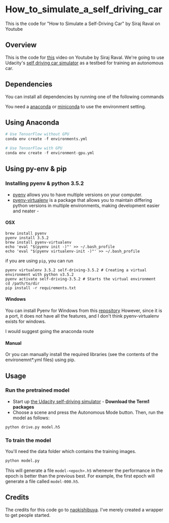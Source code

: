 # How_to_simulate_a_self_driving_car
This is the code for "How to Simulate a Self-Driving Car" by Siraj Raval on Youtube

## Overview

This is the code for [this](https://youtu.be/EaY5QiZwSP4) video on Youtube by Siraj Raval. We're going to use Udacity's [self driving car simulator](https://github.com/udacity/self-driving-car-sim) as a testbed for training an autonomous car.

## Dependencies

You can install all dependencies by running one of the following commands

You need a [anaconda](https://www.continuum.io/downloads) or [miniconda](https://conda.io/miniconda.html) to use the environment setting.

## Using Anaconda
```python
# Use TensorFlow without GPU
conda env create -f environments.yml

# Use TensorFlow with GPU
conda env create -f environment-gpu.yml
```


## Using py-env & pip

### Installing pyenv & python 3.5.2

* [pyenv](https://github.com/pyenv/pyenv) allows you to have multiple versions on your computer.
* [pyenv-virtualenv](https://github.com/pyenv/pyenv-virtualenv) is a package that allows you to maintain differing python versions in multiple environments, making development easier and neater -

####  OSX
```
brew install pyenv
pyenv install 3.5.2
brew install pyenv-virtualenv
echo 'eval "$(pyenv init -)"' >> ~/.bash_profile
echo 'eval "$(pyenv virtualenv-init -)"' >> ~/.bash_profile
```

if you are using `pip`, you can run

```
pyenv virtualenv 3.5.2 self-driving-3.5.2 # Creating a virtual environment with python v3.5.2
pyenv activate self-driving-3.5.2 # Starts the virtual environment
cd /path/to/dir
pip install -r requirements.txt
```

#### Windows
You can install Pyenv for Windows from this [repository](https://github.com/pyenv-win/pyenv-win)
However, since it is a port, it does not have all the features, and I don't think pyenv-virtualenv exists for windows.

I would suggest going the anaconda route

#### Manual
Or you can manually install the required libraries (see the contents of the environemnt*.yml files) using pip.


## Usage


### Run the pretrained model

* Start up [the Udacity self-driving simulator](https://github.com/udacity/self-driving-car-sim) - **Download the Term1 packages**
* Choose a scene and press the Autonomous Mode button.  Then, run the model as follows:

```python
python drive.py model.h5
```

### To train the model

You'll need the data folder which contains the training images.

```python
python model.py
```

This will generate a file `model-<epoch>.h5` whenever the performance in the epoch is better than the previous best.  For example, the first epoch will generate a file called `model-000.h5`.

## Credits

The credits for this code go to [naokishibuya](https://github.com/naokishibuya). I've merely created a wrapper to get people started.
